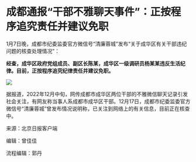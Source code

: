 # 成都通报“干部不雅聊天事件”：正按程序追究责任并建议免职

1月7日晚，成都市纪委监委官方微信号“清廉蓉城”发布“关于成华区有关干部违纪问题的核查处理情况”：

**经查，成华区政府党组成员、副区长陈某，成华区一级调研员杨某某违反生活纪律。目前，正按程序追究纪律责任并建议免职。**

![](https://inews.gtimg.com/newsapp_bt/0/15598967891/1000)

据报道，2022年12月中旬，网传成都市成华区两位干部的不雅微信聊天记录引发社会关注，有网友称当事人系成都市成华区干部。12月17日，成都市纪委监委官方微信号“清廉蓉城”曾发布情况说明称，已关注到网络上的有关信息，目前正在核查中。

来源：北京日报客户端

编辑：曾佳佳

流程编辑：郭丹

